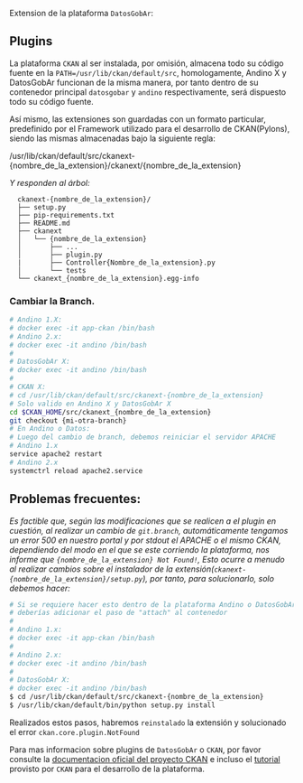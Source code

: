 Extension de la plataforma `DatosGobAr`:

Plugins
---

La plataforma `CKAN` al ser instalada, por omisión, almacena todo su código fuente en la `PATH=/usr/lib/ckan/default/src`, homologamente, Andino X y DatosGobAr funcionan de la misma manera, por tanto dentro de su contenedor principal `datosgobar` y `andino` respectivamente, será dispuesto todo su código fuente.

Así mismo, las extensiones son guardadas con un formato particular, predefinido por el Framework utilizado para el desarrollo de CKAN(Pylons), siendo las mismas  almacenadas bajo la siguiente regla:

  /usr/lib/ckan/default/src/ckanext-{nombre_de_la_extension}/ckanext/{nombre_de_la_extension}

_Y responden al árbol:_

```
  ckanext-{nombre_de_la_extension}/
  ├── setup.py
  ├── pip-requirements.txt
  ├── README.md
  ├── ckanext
  │   └── {nombre_de_la_extension}
  │       ├── ...
  │       ├── plugin.py
  |       ├── Controller{Nombre_de_la_extension}.py
  │       └── tests
  └── ckanext_{nombre_de_la_extension}.egg-info
```
### Cambiar la Branch.

```bash
# Andino 1.X:
# docker exec -it app-ckan /bin/bash
# Andino 2.x:
# docker exec -it andino /bin/bash
#
# DatosGobAr X:
# docker exec -it andino /bin/bash
#
# CKAN X:
# cd /usr/lib/ckan/default/src/ckanext-{nombre_de_la_extension}
# Solo valido en Andino X y DatosGobAr X
cd $CKAN_HOME/src/ckanext_{nombre_de_la_extension}
git checkout {mi-otra-branch}
# En Andino o Datos:
# Luego del cambio de branch, debemos reiniciar el servidor APACHE
# Andino 1.x
service apache2 restart
# Andino 2.x
systemctrl reload apache2.service
```

## Problemas frecuentes:

_Es factible que, según las modificaciones que se realicen a el plugin en cuestión, al realizar un cambio de `git.branch`, automáticamente tengamos un error 500 en nuestro portal y por stdout el APACHE o el mismo CKAN, dependiendo del modo en el que se este corriendo la plataforma, nos informe que `{nombre_de_la_extension} Not Found!`, Esto ocurre a menudo al realizar cambios sobre el instalador de la extensión(`ckanext-{nombre_de_la_extension}/setup.py`), por tanto, para solucionarlo, solo debemos hacer:_

```bash
# Si se requiere hacer esto dentro de la plataforma Andino o DatosGobAr
# deberías adicionar el paso de "attach" al contenedor
#
# Andino 1.x:
# docker exec -it app-ckan /bin/bash
#
# Andino 2.x:
# docker exec -it andino /bin/bash
#
# DatosGobAr X:
# docker exec -it andino /bin/bash
$ cd /usr/lib/ckan/default/src/ckanext-{nombre_de_la_extension}
$ /usr/lib/ckan/default/bin/python setup.py install
```
Realizados estos pasos, habremos `reinstalado` la extensión y solucionado el error `ckan.core.plugin.NotFound`

Para mas informacion sobre plugins de `DatosGobAr` o `CKAN`, por favor consulte la [documentacion oficial del proyecto CKAN](http://docs.ckan.org/en/latest/extensions/index.html) e incluso el [tutorial](http://docs.ckan.org/en/latest/extensions/tutorial.html) provisto por `CKAN` para el desarrollo de la plataforma.
